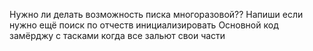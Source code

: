 Нужно ли делать возможность писка многоразовой??
Напиши если нужно ещё поиск по отчеств инициализировать 
Основной код замёрджу с тасками когда все зальют свои части
